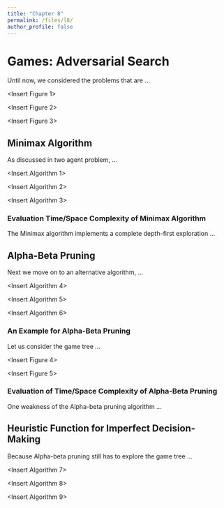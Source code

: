 ```yaml
---
title: "Chapter 8"
permalink: /files/l8/
author_profile: false
---
```


# Games: Adversarial Search

<!-- Sorry, but the page you were trying to view does not exist yet. Please visit [here](https://www.overleaf.com/read/msygptcsgtvm) for the PDF version of the notes instead. -->

Until now, we considered the problems that are ...

<Insert Figure 1>

<Insert Figure 2>

<Insert Figure 3>

## Minimax Algorithm

As discussed in two agent problem, ...

<Insert Algorithm 1>
  
<Insert Algorithm 2>
  
<Insert Algorithm 3>

### Evaluation Time/Space Complexity of Minimax Algorithm

The Minimax algorithm implements a complete depth-first exploration ...

## Alpha-Beta Pruning

Next we move on to an alternative algorithm, ...

<Insert Algorithm 4>

<Insert Algorithm 5>

<Insert Algorithm 6>

### An Example for Alpha-Beta Pruning

Let us consider the game tree ...

<Insert Figure 4>

<Insert Figure 5>

### Evaluation of Time/Space Complexity of Alpha-Beta Pruning

One weakness of the Alpha-beta pruning algorithm ...

## Heuristic Function for Imperfect Decision-Making

Because Alpha-beta pruning still has to explore the game tree ...

<Insert Algorithm 7>

<Insert Algorithm 8>

<Insert Algorithm 9>
